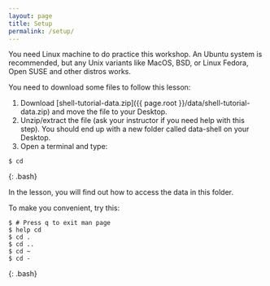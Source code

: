 ```yaml
---
layout: page
title: Setup
permalink: /setup/
---
```


You need Linux machine to do practice this workshop. An Ubuntu system is recommended, but any Unix variants like MacOS, BSD, or Linux Fedora, Open SUSE and other distros works.

You need to download some files to follow this lesson:

1. Download [shell-tutorial-data.zip]({{ page.root }}/data/shell-tutorial-data.zip) and move the file to your Desktop.
2. Unzip/extract the file (ask your instructor if you need help with this step). You should end up with a new folder called data-shell on your Desktop.
3. Open a terminal and type:

~~~
$ cd
~~~
{: .bash}

In the lesson, you will find out how to access the data in this folder.  

To make you convenient, try this:
~~~
$ # Press q to exit man page
$ help cd
$ cd .
$ cd ..
$ cd ~
$ cd - 
~~~
{: .bash}
